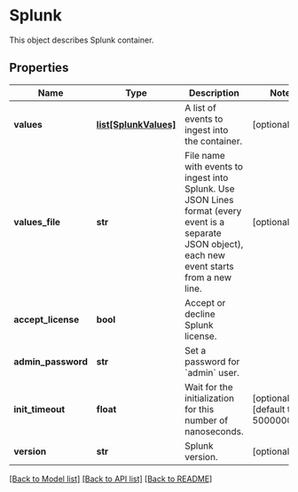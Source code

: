 # Splunk

This object describes Splunk container. 
## Properties
Name | Type | Description | Notes
------------ | ------------- | ------------- | -------------
**values** | [**list[SplunkValues]**](SplunkValues.md) | A list of events to ingest into the container. | [optional] 
**values_file** | **str** | File name with events to ingest into Splunk. Use JSON Lines format (every event is a separate JSON object), each new event starts from a new line.  | [optional] 
**accept_license** | **bool** | Accept or decline Splunk license. | 
**admin_password** | **str** | Set a password for &#x60;admin&#x60; user. | 
**init_timeout** | **float** | Wait for the initialization for this number of nanoseconds.  | [optional] [default to 5000000000]
**version** | **str** | Splunk version. | [optional] 

[[Back to Model list]](../README.md#documentation-for-models) [[Back to API list]](../README.md#documentation-for-api-endpoints) [[Back to README]](../README.md)


